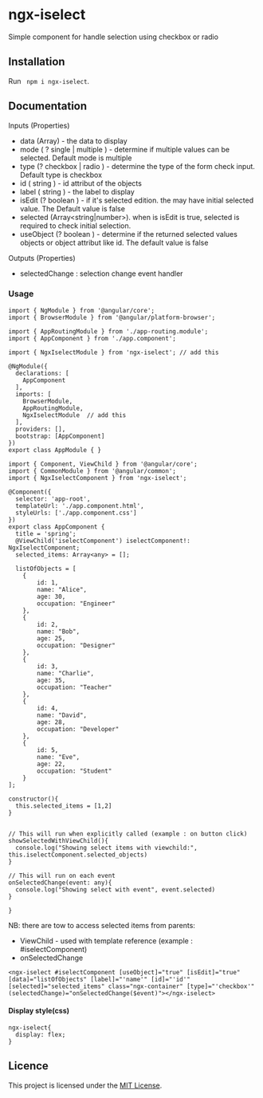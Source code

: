 # ngx-iselect

Simple component for handle selection using checkbox or radio

## Installation

Run ` npm i ngx-iselect`. 

## Documentation

Inputs (Properties)

- data (Array<any>) - the data to display
- mode ( ? single | multiple ) - determine if multiple values can be selected. Default mode is multiple
- type (? checkbox | radio ) - determine the type of the form check input. Default type is checkbox
- id ( string ) - id attribut of the objects
- label ( string ) - the label to display
- isEdit (? boolean ) - if it's selected edition. the may have initial selected value. The Default value is false
- selected (Array<string|number>). when is isEdit is true, selected is required to check initial selection.
- useObject (? boolean ) - determine if the returned selected values objects or object attribut like id.  The default value is false


Outputs (Properties)

- selectedChange : selection change event handler


### Usage 

```
import { NgModule } from '@angular/core';
import { BrowserModule } from '@angular/platform-browser';

import { AppRoutingModule } from './app-routing.module';
import { AppComponent } from './app.component';

import { NgxIselectModule } from 'ngx-iselect'; // add this

@NgModule({
  declarations: [
    AppComponent
  ],
  imports: [
    BrowserModule,
    AppRoutingModule,
    NgxIselectModule  // add this
  ],
  providers: [],
  bootstrap: [AppComponent]
})
export class AppModule { }

```


```
import { Component, ViewChild } from '@angular/core';
import { CommonModule } from '@angular/common';
import { NgxIselectComponent } from 'ngx-iselect';

@Component({
  selector: 'app-root',
  templateUrl: './app.component.html',
  styleUrls: ['./app.component.css']
})
export class AppComponent {
  title = 'spring';
  @ViewChild('iselectComponent') iselectComponent!: NgxIselectComponent;
  selected_items: Array<any> = [];

  listOfObjects = [
    {
        id: 1,
        name: "Alice",
        age: 30,
        occupation: "Engineer"
    },
    {
        id: 2,
        name: "Bob",
        age: 25,
        occupation: "Designer"
    },
    {
        id: 3,
        name: "Charlie",
        age: 35,
        occupation: "Teacher"
    },
    {
        id: 4,
        name: "David",
        age: 28,
        occupation: "Developer"
    },
    {
        id: 5,
        name: "Eve",
        age: 22,
        occupation: "Student"
    }
];

constructor(){
  this.selected_items = [1,2]
}


// This will run when explicitly called (example : on button click)
showSelectedWithViewChild(){
  console.log("Showing select items with viewchild:", this.iselectComponent.selected_objects)
}

// This will run on each event
onSelectedChange(event: any){
  console.log("Showing select with event", event.selected)
}

}

```

NB: there are tow to access selected items from parents:

- ViewChild - used with template reference (example : #iselectComponent)
- onSelectedChange


```
<ngx-iselect #iselectComponent [useObject]="true" [isEdit]="true" [data]="listOfObjects" [label]="'name'" [id]="'id'" [selected]="selected_items" class="ngx-container" [type]="'checkbox'" (selectedChange)="onSelectedChange($event)"></ngx-iselect>

```

#### Display style(css)
```
ngx-iselect{
  display: flex;
}
```


## Licence
This project is licensed under the [MIT License](https://opensource.org/licenses/MIT).


